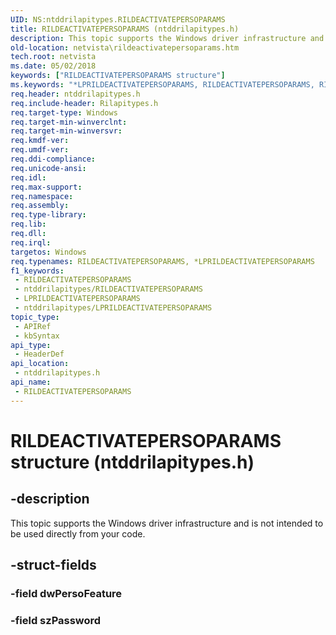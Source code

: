 ```yaml
---
UID: NS:ntddrilapitypes.RILDEACTIVATEPERSOPARAMS
title: RILDEACTIVATEPERSOPARAMS (ntddrilapitypes.h)
description: This topic supports the Windows driver infrastructure and is not intended to be used directly from your code.
old-location: netvista\rildeactivatepersoparams.htm
tech.root: netvista
ms.date: 05/02/2018
keywords: ["RILDEACTIVATEPERSOPARAMS structure"]
ms.keywords: "*LPRILDEACTIVATEPERSOPARAMS, RILDEACTIVATEPERSOPARAMS, RILDEACTIVATEPERSOPARAMS structure [Network Drivers Starting with Windows Vista], netvista.rildeactivatepersoparams, ntddrilapitypes/RILDEACTIVATEPERSOPARAMS"
req.header: ntddrilapitypes.h
req.include-header: Rilapitypes.h
req.target-type: Windows
req.target-min-winverclnt: 
req.target-min-winversvr: 
req.kmdf-ver: 
req.umdf-ver: 
req.ddi-compliance: 
req.unicode-ansi: 
req.idl: 
req.max-support: 
req.namespace: 
req.assembly: 
req.type-library: 
req.lib: 
req.dll: 
req.irql: 
targetos: Windows
req.typenames: RILDEACTIVATEPERSOPARAMS, *LPRILDEACTIVATEPERSOPARAMS
f1_keywords:
 - RILDEACTIVATEPERSOPARAMS
 - ntddrilapitypes/RILDEACTIVATEPERSOPARAMS
 - LPRILDEACTIVATEPERSOPARAMS
 - ntddrilapitypes/LPRILDEACTIVATEPERSOPARAMS
topic_type:
 - APIRef
 - kbSyntax
api_type:
 - HeaderDef
api_location:
 - ntddrilapitypes.h
api_name:
 - RILDEACTIVATEPERSOPARAMS
---
```


# RILDEACTIVATEPERSOPARAMS structure (ntddrilapitypes.h)


## -description

This topic supports the Windows driver infrastructure and is not intended to be used directly from your code.

## -struct-fields

### -field dwPersoFeature

### -field szPassword

